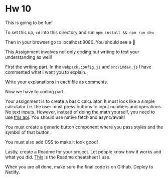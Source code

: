 # Hw 10

This is going to be fun!

To set this up, `cd` into this directory and run `npm install && npm run dev`

Then in your browser go to localhost:8080. You should see a 😬

This Assignment involves not only coding but writing to test your understanding as well!

First the writing part. In the `webpack.config.js` and `src/index.js` I have commented what I want you to explain.

Write your explanations in each file as comments.

Now we have to coding part.

Your assignment is to create a basic calculator. It must look like a simple calculator i.e. the user must press buttons to input numbers and operations. No text inputs. However, instead of doing the math yourself, you need to use [this api](http://api.mathjs.org/). You should use native fetch and async/await!

You must create a generic button component where you pass styles and the symbol of that button.

You must also add CSS to make it look good!

Lastly, create a Readme for your project. Let people know how it works and what you did. [This](https://github.com/adam-p/markdown-here/wiki/Markdown-Cheatsheet) is the Readme cheatsheet I use.

When you are all done, make sure the final code is on Github. Deploy to Netlify. 
